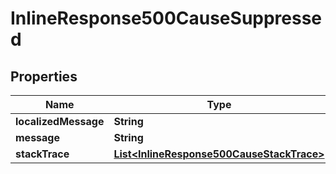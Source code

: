 

# InlineResponse500CauseSuppressed


## Properties

Name | Type | Description | Notes
------------ | ------------- | ------------- | -------------
**localizedMessage** | **String** |  |  [optional]
**message** | **String** |  |  [optional]
**stackTrace** | [**List&lt;InlineResponse500CauseStackTrace&gt;**](InlineResponse500CauseStackTrace.md) |  |  [optional]



